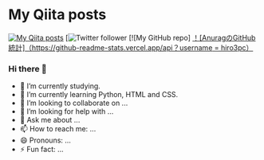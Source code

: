 # My Qiita posts
[![My Qiita posts](https://qiita-badge.apiapi.app/s/hiro3pc/posts.svg)](http://qiita.com/hiro3pc)
[![Twitter follower](https://img.shields.io/twitter/follow/hiro3pc?style=social)
[![My GitHub repo]
[！[AnuragのGitHub統計]（https://github-readme-stats.vercel.app/api？username = hiro3pc）](https://github.com/anuraghazra/github-readme-stats)
### Hi there 👋

- 🔭 I’m currently studying.
- 🌱 I’m currently learning Python, HTML and CSS.
- 👯 I’m looking to collaborate on ...
- 🤔 I’m looking for help with ...
- 💬 Ask me about ...
- 📫 How to reach me: ...
- 😄 Pronouns: ...
- ⚡ Fun fact: ...

<!--
**hiro3pc/hiro3pc** is a ✨ _special_ ✨ repository because its `README.md` (this file) appears on your GitHub profile.

Here are some ideas to get you started:

- 🔭 I’m currently working on ...
- 🌱 I’m currently learning ...
- 👯 I’m looking to collaborate on ...
- 🤔 I’m looking for help with ...
- 💬 Ask me about ...
- 📫 How to reach me: ...
- 😄 Pronouns: ...
- ⚡ Fun fact: ...
-->
